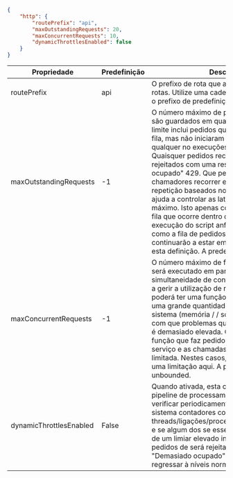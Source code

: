 ```json
{
    "http": {
        "routePrefix": "api",
        "maxOutstandingRequests": 20,
        "maxConcurrentRequests": 10,
        "dynamicThrottlesEnabled": false
    }
}
```

|Propriedade  |Predefinição | Descrição |
|---------|---------|---------| 
|routePrefix|api|O prefixo de rota que aplica-se a todas as rotas. Utilize uma cadeia vazia para remover o prefixo de predefinição. |
|maxOutstandingRequests|-1|O número máximo de pedidos pendentes que são guardados em qualquer momento. Este limite inclui pedidos que são colocados em fila, mas não iniciaram a executar, bem como qualquer no execuções de progresso. Quaisquer pedidos recebidos este limite são rejeitados com uma resposta "Demasiado ocupado" 429. Que permite que os chamadores recorrer estratégias de repetição baseados no tempo e também ajuda a controlar as latências de pedido máximo. Isto apenas controla a colocação em fila que ocorre dentro do caminho de execução do script anfitrião. Outras filas, tais como a fila de pedidos do ASP.NET continuarão a estar em vigor e afetada por esta definição. A predefinição é unbounded.|
|maxConcurrentRequests|-1|O número máximo de funções de http que será executado em paralelo. Isto permite-lhe simultaneidade de controlo, que pode ajudar a gerir a utilização de recursos. Por exemplo, poderá ter uma função de http que utiliza uma grande quantidade de recursos do sistema (memória / / sockets de cpu) que faz com que problemas quando a simultaneidade é demasiado elevada. Ou poderá ter uma função que faz pedidos de saída a terceiros serviço e as chamadas têm de ser taxa limitada. Nestes casos, pode ajudar a aplicar uma limitação aqui. A predefinição é unbounded.|
|dynamicThrottlesEnabled|False|Quando ativada, esta causas de definição do pipeline de processamento de pedidos para verificar periodicamente o desempenho do sistema contadores como threads/ligações/processos/cpu/memória/etc e se algum dos se esses contadores através de um limiar elevado incorporado (80%), os pedidos de será rejeitado com uma resposta "Demasiado ocupado" 429 até o counter(s) regressar à níveis normais.|
